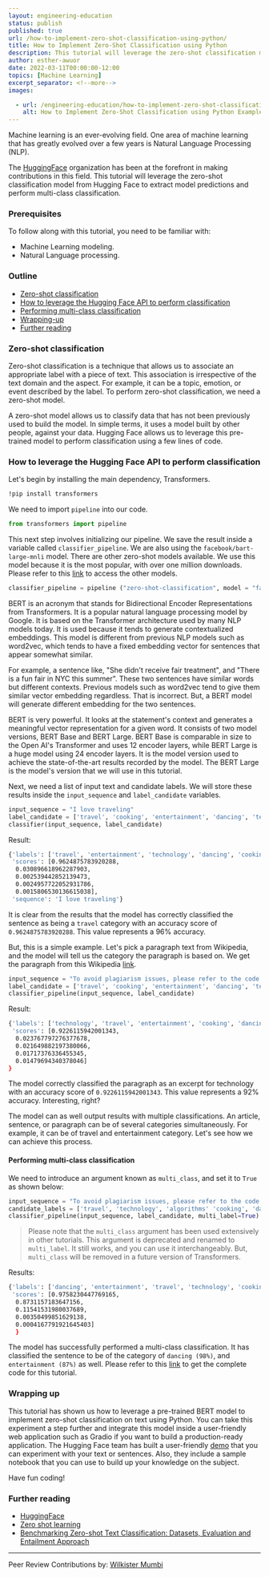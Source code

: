 ```yaml
---
layout: engineering-education
status: publish
published: true
url: /how-to-implement-zero-shot-classification-using-python/
title: How to Implement Zero-Shot Classification using Python
description: This tutorial will leverage the zero-shot classification model from Hugging Face to extract model predictions and perform multi-class classification. 
author: esther-awuor
date: 2022-03-11T00:00:00-12:00
topics: [Machine Learning]
excerpt_separator: <!--more-->
images:

  - url: /engineering-education/how-to-implement-zero-shot-classification-using-python/hero.png
    alt: How to Implement Zero-Shot Classification using Python Example Image
---
```

Machine learning is an ever-evolving field. One area of machine learning that has greatly evolved over a few years is Natural Language Processing (NLP). 
<!--more-->
The [HuggingFace](https://huggingface.co/) organization has been at the forefront in making contributions in this field. This tutorial will leverage the zero-shot classification model from Hugging Face to extract model predictions and perform multi-class classification. 

### Prerequisites
To follow along with this tutorial, you need to be familiar with:
- Machine Learning modeling.
- Natural Language processing.

### Outline
- [Zero-shot classification](#zero-shot-classification)
- [How to leverage the Hugging Face API to perform classification](how-to-leverage-the-hugging-face-api-to-perform-classification)
- [Performing multi-class classification](#performing-multi-class-classification)
- [Wrapping-up](#wrapping-up)
- [Further reading](#further-reading)

### Zero-shot classification
Zero-shot classification is a technique that allows us to associate an appropriate label with a piece of text. This association is irrespective of the text domain and the aspect. For example, it can be a  topic, emotion, or event described by the label. To perform zero-shot classification, we need a zero-shot model.

A zero-shot model allows us to classify data that has not been previously used to build the model. In simple terms, it uses a model built by other people, against your data. Hugging Face allows us to leverage this pre-trained model to perform classification using a few lines of code.

### How to leverage the Hugging Face API to perform classification
Let's begin by installing the main dependency, Transformers.

```bash
!pip install transformers
```
We need to import `pipeline` into our code.

```python
from transformers import pipeline
```
This next step involves initializing our pipeline. We save the result inside a variable called `classifier_pipeline`. We are also using the `facebook/bart-large-mnli` model. There are other zero-shot models available. We use this model because it is the most popular, with over one million downloads. Please refer to this [link](https://huggingface.co/models?pipeline_tag=zero-shot-classification&sort=downloads) to access the other models.

```python
classifier_pipeline = pipeline ("zero-shot-classification", model = "facebook/bart-large-mnli")
```
BERT is an acronym that stands for Bidirectional Encoder Representations from Transformers. It is a popular natural language processing model by Google. It is based on the Transformer architecture used by many NLP models today. It is used because it tends to generate contextualized embeddings. This model is different from previous NLP models such as word2vec, which tends to have a fixed embedding vector for sentences that appear somewhat similar. 

For example, a sentence like, "She didn't receive fair treatment", and "There is a fun fair in NYC this summer". These two sentences have similar words but different contexts. Previous models such as word2vec tend to give them similar vector embedding regardless. That is incorrect. But, a BERT model will generate different embedding for the two sentences. 

BERT is very powerful. It looks at the statement's context and generates a meaningful vector representation for a given word. It consists of two model versions, BERT Base and BERT Large. BERT Base is comparable in size to the Open AI's Transformer and uses 12 encoder layers, while BERT Large is a huge model using 24 encoder layers. It is the model version used to achieve the state-of-the-art results recorded by the model. The BERT Large is the model's version that we will use in this tutorial.

Next, we need a list of input text and candidate labels. We will store these results inside the `input_sequence` and `label_candidate` variables.

```python
input_sequence = "I love traveling"
label_candidate = ['travel', 'cooking', 'entertainment', 'dancing', 'technology']
classifier(input_sequence, label_candidate)
```
Result:

```bash
{'labels': ['travel', 'entertainment', 'technology', 'dancing', 'cooking'],
 'scores': [0.9624875783920288,
  0.030896618962287903,
  0.002539442852139473,
  0.0024957722052931786,
  0.0015806530136615038],
 'sequence': 'I love traveling'}
```
It is clear from the results that the model has correctly classified the sentence as being a `travel` category with an accuracy score of `0.9624875783920288`. This value represents a 96% accuracy.

But, this is a simple example. Let's pick a paragraph text from Wikipedia, and the model will tell us the category the paragraph is based on. We get the paragraph from this Wikipedia [link](https://en.wikipedia.org/wiki/Quantum_machine_learning).

```python
input_sequence = "To avoid plagiarism issues, please refer to the code on the Google Colab"
label_candidate = ['travel', 'cooking', 'entertainment', 'dancing', 'technology']
classifier_pipeline(input_sequence, label_candidate)
```
Result:

```bash
{'labels': ['technology', 'travel', 'entertainment', 'cooking', 'dancing'],
 'scores': [0.9226115942001343,
  0.023767797276377678,
  0.021649882197380066,
  0.01717376336455345,
  0.01479694340378046]
}
```
The model correctly classified the paragraph as an excerpt for technology with an accuracy score of `0.9226115942001343`. This value represents a 92% accuracy. Interesting, right?

The model can as well output results with multiple classifications. An article, sentence, or paragraph can be of several categories simultaneously. For example, it can be of travel and entertainment category. Let's see how we can achieve this process.

#### Performing multi-class classification
We need to introduce an argument known as `multi_class`, and set it to `True` as shown below:

```python
input_sequence = "To avoid plagiarism issues, please refer to the code on the Google Colab"
candidate_labels = ['travel', 'technology', 'algorithms' 'cooking', 'dancing', 'exploration']
classifier_pipeline(input_sequence, label_candidate, multi_label=True)
```
> Please note that the `multi_class` argument has been used extensively in other tutorials. This argument is deprecated and renamed to `multi_label`. It still works, and you can use it interchangeably. But, `multi_class` will be removed in a future version of Transformers.

Results:

```bash
{'labels': ['dancing', 'entertainment', 'travel', 'technology', 'cooking'],
 'scores': [0.9758230447769165,
  0.8731157183647156,
  0.11541531980037689,
  0.00350499851629138,
  0.0004167791921645403]
  }
```
The model has successfully performed a multi-class classification. It has classified the sentence to be of the category of `dancing (98%)`, and `entertainment (87%)` as well. Please refer to this [link](https://colab.research.google.com/drive/1L4IyAEQLeZR5D9nG_nD_klhNMst1_wHN?usp=sharing) to get the complete code for this tutorial.

### Wrapping up
This tutorial has shown us how to leverage a pre-trained BERT model to implement zero-shot classification on text using Python. You can take this experiment a step further and integrate this model inside a user-friendly web application such as Gradio if you want to build a production-ready application. The Hugging Face team has built a user-friendly [demo](https://huggingface.co/zero-shot/) that you can experiment with your text or sentences. Also, they include a sample notebook that you can use to build up your knowledge on the subject.

Have fun coding!

### Further reading
- [HuggingFace](https://huggingface.co/models?pipeline_tag=zero-shot-classification&sort=downloads)
- [Zero shot learning](https://en.wikipedia.org/wiki/Zero-shot_learning)
- [Benchmarking Zero-shot Text Classification: Datasets, Evaluation and Entailment Approach](https://arxiv.org/pdf/1909.00161.pdf)

---
Peer Review Contributions by: [Wilkister Mumbi](/engineering-education/authors/wilkister-mumbi/)
